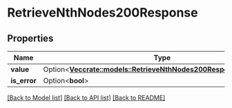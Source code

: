 # RetrieveNthNodes200Response

## Properties

Name | Type | Description | Notes
------------ | ------------- | ------------- | -------------
**value** | Option<[**Vec<crate::models::RetrieveNthNodes200ResponseValueInner>**](RetrieveNthNodes_200_response_value_inner.md)> |  | [optional]
**is_error** | Option<**bool**> |  | [optional]

[[Back to Model list]](../README.md#documentation-for-models) [[Back to API list]](../README.md#documentation-for-api-endpoints) [[Back to README]](../README.md)


